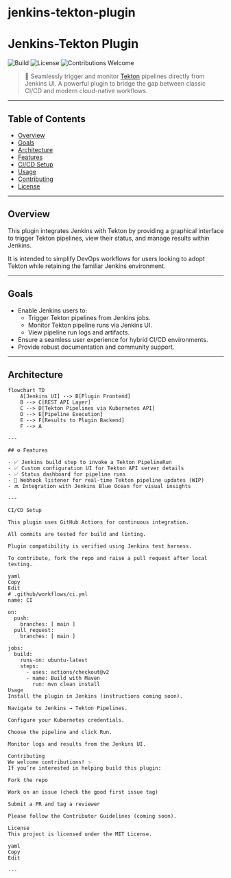 # jenkins-tekton-plugin
# Jenkins-Tekton Plugin

![Build](https://img.shields.io/badge/build-passing-brightgreen)
![License](https://img.shields.io/badge/license-MIT-blue.svg)
![Contributions Welcome](https://img.shields.io/badge/contributions-welcome-brightgreen.svg)

> 🔧 Seamlessly trigger and monitor [Tekton](https://tekton.dev) pipelines directly from Jenkins UI. A powerful plugin to bridge the gap between classic CI/CD and modern cloud-native workflows.

---

## Table of Contents

- [Overview](#overview)
- [Goals](#goals)
- [Architecture](#architecture)
- [Features](#features)
- [CI/CD Setup](#cicd-setup)
- [Usage](#usage)
- [Contributing](#contributing)
- [License](#license)

---

## Overview

This plugin integrates Jenkins with Tekton by providing a graphical interface to trigger Tekton pipelines, view their status, and manage results within Jenkins.

It is intended to simplify DevOps workflows for users looking to adopt Tekton while retaining the familiar Jenkins environment.

---

## Goals

- Enable Jenkins users to:
  - Trigger Tekton pipelines from Jenkins jobs.
  - Monitor Tekton pipeline runs via Jenkins UI.
  - View pipeline run logs and artifacts.
- Ensure a seamless user experience for hybrid CI/CD environments.
- Provide robust documentation and community support.

---

## Architecture

```mermaid
flowchart TD
    A[Jenkins UI] --> B[Plugin Frontend]
    B --> C[REST API Layer]
    C --> D[Tekton Pipelines via Kubernetes API]
    D --> E[Pipeline Execution]
    E --> F[Results to Plugin Backend]
    F --> A

---

## ⚙️ Features

- ✅ Jenkins build step to invoke a Tekton PipelineRun
- ✅ Custom configuration UI for Tekton API server details
- ✅ Status dashboard for pipeline runs
- 🔄 Webhook listener for real-time Tekton pipeline updates (WIP)
- 🔜 Integration with Jenkins Blue Ocean for visual insights

---

CI/CD Setup

This plugin uses GitHub Actions for continuous integration.

All commits are tested for build and linting.

Plugin compatibility is verified using Jenkins test harness.

To contribute, fork the repo and raise a pull request after local testing.

yaml
Copy
Edit
# .github/workflows/ci.yml
name: CI

on:
  push:
    branches: [ main ]
  pull_request:
    branches: [ main ]

jobs:
  build:
    runs-on: ubuntu-latest
    steps:
      - uses: actions/checkout@v2
      - name: Build with Maven
        run: mvn clean install
Usage
Install the plugin in Jenkins (instructions coming soon).

Navigate to Jenkins → Tekton Pipelines.

Configure your Kubernetes credentials.

Choose the pipeline and click Run.

Monitor logs and results from the Jenkins UI.

Contributing
We welcome contributions! ✨
If you’re interested in helping build this plugin:

Fork the repo

Work on an issue (check the good first issue tag)

Submit a PR and tag a reviewer

Please follow the Contributor Guidelines (coming soon).

License
This project is licensed under the MIT License.

yaml
Copy
Edit

---
